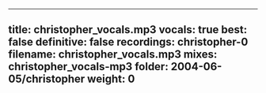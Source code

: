 
---
title: christopher_vocals.mp3
vocals: true
best: false
definitive: false
recordings: christopher-0
filename: christopher_vocals.mp3
mixes: christopher_vocals-mp3
folder: 2004-06-05/christopher
weight: 0
---
